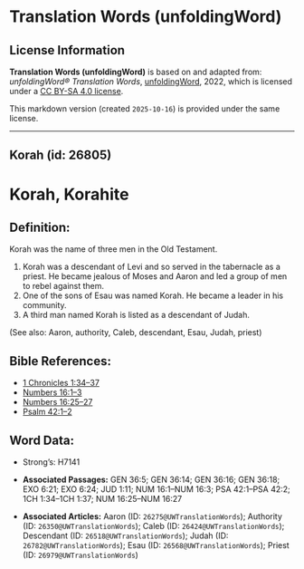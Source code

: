 # Translation Words (unfoldingWord)

## License Information

**Translation Words (unfoldingWord)** is based on and adapted from: _unfoldingWord® Translation Words_, [unfoldingWord](https://unfoldingword.org/utw), 2022, which is licensed under a [CC BY-SA 4.0 license](https://creativecommons.org/licenses/by-sa/4.0/legalcode.en).

This markdown version (created `2025-10-16`) is provided under the same license.



--------------------------------

## Korah (id: 26805)

Korah, Korahite
===============

Definition:
-----------

Korah was the name of three men in the Old Testament.

1. Korah was a descendant of Levi and so served in the tabernacle as a priest. He became jealous of Moses and Aaron and led a group of men to rebel against them.
2. One of the sons of Esau was named Korah. He became a leader in his community.
3. A third man named Korah is listed as a descendant of Judah.

(See also: Aaron, authority, Caleb, descendant, Esau, Judah, priest)

Bible References:
-----------------

* [1 Chronicles 1:34–37](https://ref.ly/1Chr1:34-1Chr1:37)
* [Numbers 16:1–3](https://ref.ly/Num16:1-Num16:3)
* [Numbers 16:25–27](https://ref.ly/Num16:25-Num16:27)
* [Psalm 42:1–2](https://ref.ly/Ps42:1-Ps42:2)

Word Data:
----------

* Strong’s: H7141

* **Associated Passages:** GEN 36:5; GEN 36:14; GEN 36:16; GEN 36:18; EXO 6:21; EXO 6:24; JUD 1:11; NUM 16:1–NUM 16:3; PSA 42:1–PSA 42:2; 1CH 1:34–1CH 1:37; NUM 16:25–NUM 16:27
* **Associated Articles:** Aaron (ID: `26275@UWTranslationWords`); Authority (ID: `26350@UWTranslationWords`); Caleb (ID: `26424@UWTranslationWords`); Descendant (ID: `26518@UWTranslationWords`); Judah (ID: `26782@UWTranslationWords`); Esau (ID: `26568@UWTranslationWords`); Priest (ID: `26979@UWTranslationWords`)

